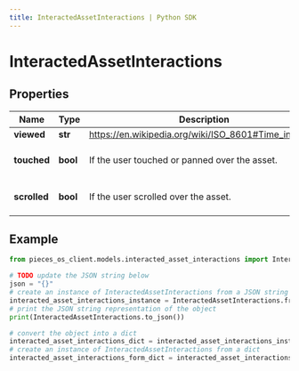 ```yaml
---
title: InteractedAssetInteractions | Python SDK
---
```


# InteractedAssetInteractions


## Properties

Name | Type | Description | Notes
------------ | ------------- | ------------- | -------------
**viewed** | **str** | https://en.wikipedia.org/wiki/ISO_8601#Time_intervals | 
**touched** | **bool** | If the user touched or panned over the asset. | [optional] [default to False]
**scrolled** | **bool** | If the user scrolled over the asset. | [optional] [default to False]

## Example

```python
from pieces_os_client.models.interacted_asset_interactions import InteractedAssetInteractions

# TODO update the JSON string below
json = "{}"
# create an instance of InteractedAssetInteractions from a JSON string
interacted_asset_interactions_instance = InteractedAssetInteractions.from_json(json)
# print the JSON string representation of the object
print(InteractedAssetInteractions.to_json())

# convert the object into a dict
interacted_asset_interactions_dict = interacted_asset_interactions_instance.to_dict()
# create an instance of InteractedAssetInteractions from a dict
interacted_asset_interactions_form_dict = interacted_asset_interactions.from_dict(interacted_asset_interactions_dict)
```


